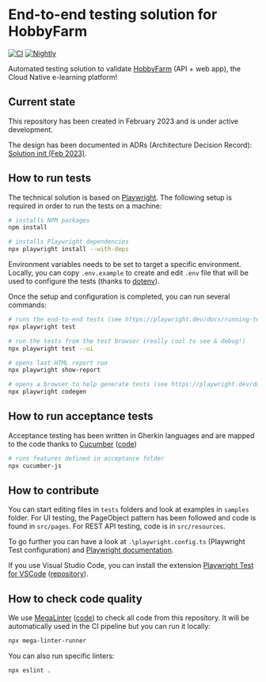 # End-to-end testing solution for HobbyFarm

[![CI](https://github.com/hobbyfarm/e2e-testing/actions/workflows/ci.yaml/badge.svg?branch=main)](https://github.com/hobbyfarm/e2e-testing/actions/workflows/ci.yaml)
[![Nightly](https://github.com/hobbyfarm/e2e-testing/actions/workflows/nightly.yaml/badge.svg?branch=main)](https://github.com/hobbyfarm/e2e-testing/actions/workflows/nightly.yaml)

Automated testing solution to validate [HobbyFarm](https://github.com/hobbyfarm) (API + web app), the Cloud Native e-learning platform!

## Current state

This repository has been created in February 2023 and is under active development.

The design has been documented in ADRs (Architecture Decision Record): [Solution init (Feb 2023)](docs/adr/adr-init-solution-202302.md).

## How to run tests

The technical solution is based on [Playwright](https://playwright.dev). The following setup is required in order to run the tests on a machine:

```bash
# installs NPM packages
npm install

# installs Playwright dependencies
npx playwright install --with-deps
```

Environment variables needs to be set to target a specific environment. Locally, you can copy `.env.example` to create and edit `.env` file that will be used to configure the tests (thanks to [dotenv](https://github.com/motdotla/dotenv)).

Once the setup and configuration is completed, you can run several commands:

```bash
# runs the end-to-end tests (see https://playwright.dev/docs/running-tests)
npx playwright test

# run the tests from the test browser (really cool to see & debug!)
npx playwright test --ui

# opens last HTML report run
npx playwright show-report

# opens a browser to help generate tests (see https://playwright.dev/docs/codegen for options)
npx playwright codegen
```

## How to run acceptance tests

Acceptance testing has been written in Gherkin languages and are mapped to the code thanks to [Cucumber](https://cucumber.io/) ([code](https://github.com/cucumber/cucumber-js))

```bash
# runs features defined in acceptance folder
npx cucumber-js
```

## How to contribute

You can start editing files in `tests` folders and look at examples in `samples` folder. For UI testing, the PageObject pattern has been followed and code is found in `src/pages`. For REST API testing, code is in `src/resources`.

To go further you can have a look at `.\playwright.config.ts` (Playwright Test configuration) and [Playwright documentation](https://playwright.dev/docs/intro).

If you use Visual Studio Code, you can install the extension [Playwright Test for VSCode](https://marketplace.visualstudio.com/items?itemName=ms-playwright.playwright) ([repository](https://github.com/microsoft/playwright-vscode)).

## How to check code quality

We use [MegaLinter](https://megalinter.io/) ([code](https://github.com/oxsecurity/megalinter)) to check all code from this repository. It will be automatically used in the CI pipeline but you can run it locally:

```bash
npx mega-linter-runner
```

You can also run specific linters:

```bash
npx eslint .
```
